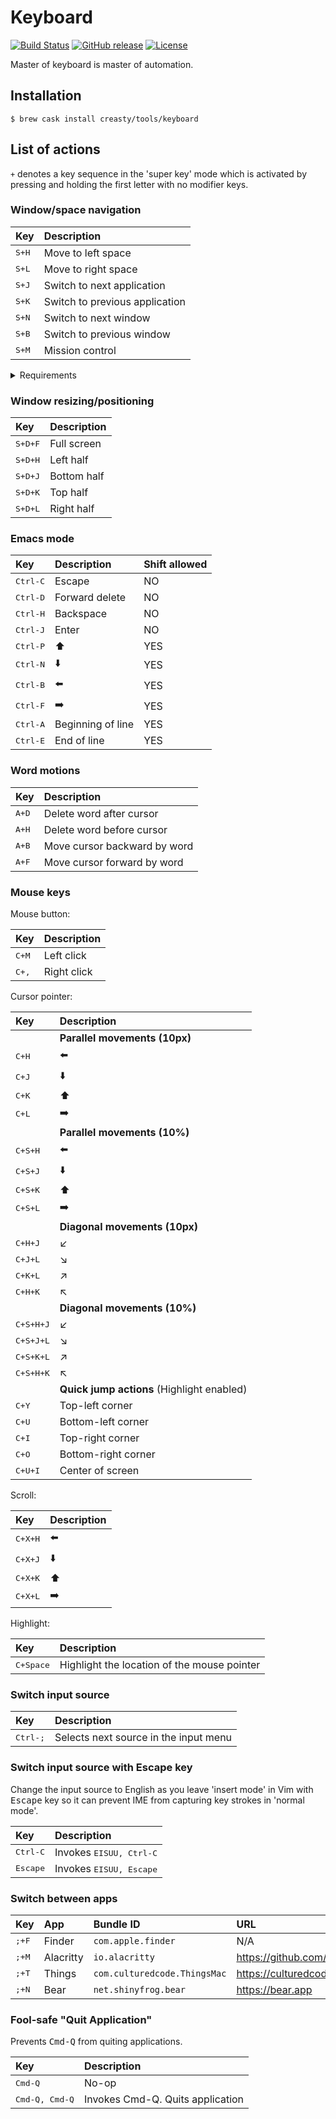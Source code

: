 Keyboard
========

[![Build Status](https://github.com/creasty/Keyboard/actions/workflows/build.yml/badge.svg)](https://github.com/creasty/Keyboard/actions/workflows/build.yml)
[![GitHub release](https://img.shields.io/github/release/creasty/Keyboard.svg)](https://github.com/creasty/Keyboard/releases)
[![License](https://img.shields.io/github/license/creasty/Keyboard.svg)](./LICENSE)

Master of keyboard is master of automation.


Installation
------------

```
$ brew cask install creasty/tools/keyboard
```


List of actions
---------------

`+` denotes a key sequence in the 'super key' mode which is activated by pressing and holding the first letter with no modifier keys.

### Window/space navigation

| Key | Description |
|:---|:---|
| <kbd>S+H</kbd> | Move to left space |
| <kbd>S+L</kbd> | Move to right space |
| <kbd>S+J</kbd> | Switch to next application |
| <kbd>S+K</kbd> | Switch to previous application |
| <kbd>S+N</kbd> | Switch to next window |
| <kbd>S+B</kbd> | Switch to previous window |
| <kbd>S+M</kbd> | Mission control |

<details><summary>Requirements</summary>

Open "System Preferences" and set the following shortcuts.

- `Mission Control` > `Move left a space` <kbd>Ctrl-LeftArrow</kbd>
- `Mission Control` > `Move right a space` <kbd>Ctrl-RightArrow</kbd>
- `Keyboard` > `Move focus to next window` <kbd>Cmd-F1</kbd>

| 1 | 2 |
|---|---|
| ![](https://user-images.githubusercontent.com/1695538/50548207-12b02800-0c8c-11e9-8dd9-527d4aed2b69.png) | ![](https://user-images.githubusercontent.com/1695538/50548209-1643af00-0c8c-11e9-9bf8-1e86ca13f4fb.png) |

</details>

### Window resizing/positioning

| Key | Description |
|:---|:---|
| <kbd>S+D+F</kbd> | Full screen |
| <kbd>S+D+H</kbd> | Left half |
| <kbd>S+D+J</kbd> | Bottom half |
| <kbd>S+D+K</kbd> | Top half |
| <kbd>S+D+L</kbd> | Right half |

### Emacs mode

| Key | Description | Shift allowed |
|:---|:---|:---|
| <kbd>Ctrl-C</kbd> | Escape | NO |
| <kbd>Ctrl-D</kbd> | Forward delete | NO |
| <kbd>Ctrl-H</kbd> | Backspace | NO |
| <kbd>Ctrl-J</kbd> | Enter | NO |
| <kbd>Ctrl-P</kbd> | :arrow_up: | YES |
| <kbd>Ctrl-N</kbd> | :arrow_down: | YES |
| <kbd>Ctrl-B</kbd> | :arrow_left: | YES |
| <kbd>Ctrl-F</kbd> | :arrow_right: | YES |
| <kbd>Ctrl-A</kbd> | Beginning of line | YES |
| <kbd>Ctrl-E</kbd> | End of line | YES |

### Word motions

| Key | Description |
|:---|:---|
| <kbd>A+D</kbd> | Delete word after cursor |
| <kbd>A+H</kbd> | Delete word before cursor |
| <kbd>A+B</kbd> | Move cursor backward by word |
| <kbd>A+F</kbd> | Move cursor forward by word |

### Mouse keys

Mouse button:

| Key | Description |
|:---|:---|
| <kbd>C+M</kbd> | Left click |
| <kbd>C+,</kbd> | Right click |

Cursor pointer:

| Key | Description |
|:---|:---|
| | **Parallel movements (10px)** |
| <kbd>C+H</kbd> | :arrow_left: |
| <kbd>C+J</kbd> | :arrow_down: |
| <kbd>C+K</kbd> | :arrow_up: |
| <kbd>C+L</kbd> | :arrow_right: |
| | **Parallel movements (10%)** |
| <kbd>C+S+H</kbd> | :arrow_left: |
| <kbd>C+S+J</kbd> | :arrow_down: |
| <kbd>C+S+K</kbd> | :arrow_up: |
| <kbd>C+S+L</kbd> | :arrow_right: |
| | **Diagonal movements (10px)** |
| <kbd>C+H+J</kbd> | ↙ |
| <kbd>C+J+L</kbd> | ↘ |
| <kbd>C+K+L</kbd> | ↗ |
| <kbd>C+H+K</kbd> | ↖️ |
| | **Diagonal movements (10%)** |
| <kbd>C+S+H+J</kbd> | ↙ |
| <kbd>C+S+J+L</kbd> | ↘ |
| <kbd>C+S+K+L</kbd> | ↗ |
| <kbd>C+S+H+K</kbd> | ↖️ |
| | **Quick jump actions** (Highlight enabled) |
| <kbd>C+Y</kbd> | Top-left corner |
| <kbd>C+U</kbd> | Bottom-left corner |
| <kbd>C+I</kbd> | Top-right corner |
| <kbd>C+O</kbd> | Bottom-right corner |
| <kbd>C+U+I</kbd> | Center of screen |

Scroll:

| Key | Description |
|:---|:---|
| <kbd>C+X+H</kbd> | :arrow_left: |
| <kbd>C+X+J</kbd> | :arrow_down: |
| <kbd>C+X+K</kbd> | :arrow_up: |
| <kbd>C+X+L</kbd> | :arrow_right: |

Highlight:

| Key | Description |
|:---|:---|
| <kbd>C+Space</kbd> | Highlight the location of the mouse pointer |

### Switch input source

| Key | Description |
|:---|:---|
| <kbd>Ctrl-;</kbd> | Selects next source in the input menu |

### Switch input source with Escape key

Change the input source to English as you leave 'insert mode' in Vim with <kbd>Escape</kbd> key so it can prevent IME from capturing key strokes in 'normal mode'.

| Key | Description |
|:---|:---|
| <kbd>Ctrl-C</kbd> | Invokes <kbd>EISUU, Ctrl-C</kbd> |
| <kbd>Escape</kbd> | Invokes <kbd>EISUU, Escape</kbd> |

### Switch between apps

| Key | App | Bundle ID | URL |
|:---|:---|:---|:---|
| <kbd>;+F</kbd> | Finder | `com.apple.finder` | N/A |
| <kbd>;+M</kbd> | Alacritty | `io.alacritty` | https://github.com/jwilm/alacritty |
| <kbd>;+T</kbd> | Things | `com.culturedcode.ThingsMac` | https://culturedcode.com/things |
| <kbd>;+N</kbd> | Bear | `net.shinyfrog.bear` | https://bear.app |

### Fool-safe "Quit Application"

Prevents <kbd>Cmd-Q</kbd> from quiting applications.

| Key | Description |
|:---|:---|
| <kbd>Cmd-Q</kbd> | No-op |
| <kbd>Cmd-Q, Cmd-Q</kbd> | Invokes </kbd>Cmd-Q</kbd>. Quits application |
